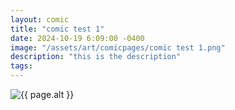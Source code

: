 ```yaml
---
layout: comic
title: "comic test 1"
date: 2024-10-19 6:09:00 -0400
image: "/assets/art/comicpages/comic test 1.png"
description: "this is the description"
tags: 
---
```


<img src="{{ site.baseurl }}{{ page.image }}" alt="{{ page.alt }}" title="{{ page.text }}" style="max-width:150%;max-height:150vh">

